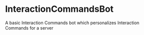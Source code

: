 # InteractionCommandsBot
A basic Interaction Commands bot which personalizes Interaction Commands for a server
